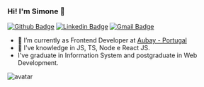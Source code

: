 ### Hi! I'm Simone 👋

[![Github Badge](https://img.shields.io/badge/-Github-000?style=flat-square&logo=Github&logoColor=white&link=https://github.com/simonelopess)](https://github.com/simonelopess)
[![Linkedin Badge](https://img.shields.io/badge/-LinkedIn-blue?style=flat-square&logo=Linkedin&logoColor=white&link=https://www.linkedin.com/in/simone-lopes-52367843/)](https://www.linkedin.com/in/simone-lopes-52367843/)
[![Gmail Badge](https://img.shields.io/badge/-Gmail-c14438?style=flat-square&logo=Gmail&logoColor=white&link=mailto:sisilopes20@gmail.com)](mailto:sisilopes20@gmail.com)

- 🔭 I’m currently as Frontend Developer at [Aubay - Portugal ](https://www.aubay.pt/)
- 🌱 I've knowledge in JS, TS, Node e React JS.
- I've graduate in Information System and postgraduate in Web Development.

![avatar](https://user-images.githubusercontent.com/11641279/134509300-93dc52eb-b123-4bca-a7b2-b384e19e7100.png)
